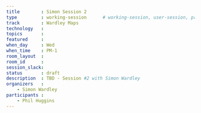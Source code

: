 ```yaml
---
title        : Simon Session 2
type         : working-session      # working-session, user-session, product-session
track        : Wardley Maps
technology   :
topics       :
featured     :
when_day     : Wed
when_time    : PM-1
room_layout  :
room_id      :
session_slack: 
status       : draft
description  : TBD - Session #2 with Simon Wardley
organizers   :
    - Simon Wardley
participants :
    - Phil Huggins
---
```



<!--(add intro)

## WHY

(...)

## What

(...)

## Outcomes

(...)

## References

(...)


## Previous-->
